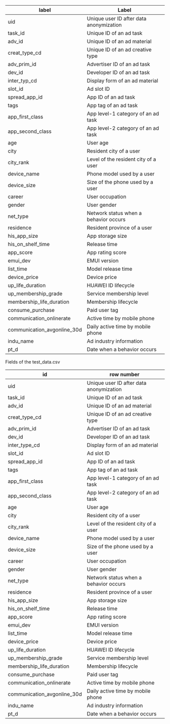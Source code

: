 | label                       | Label                                   |
| --------------------------- | --------------------------------------- |
| uid                         | Unique user ID after data anonymization |
| task_id                     | Unique ID of an ad task                 |
| adv_id                      | Unique ID of an ad material             |
| creat_type_cd               | Unique ID of an ad creative type        |
| adv_prim_id                 | Advertiser ID of an ad task             |
| dev_id                      | Developer ID of an ad task              |
| inter_typ_cd                | Display form of an ad material          |
| slot_id                     | Ad slot ID                              |
| spread_app_id               | App ID of an ad task                    |
| tags                        | App tag of an ad task                   |
| app_first_class             | App level-1 category of an ad task      |
| app_second_class            | App level-2 category of an ad task      |
| age                         | User age                                |
| city                        | Resident city of a user                 |
| city_rank                   | Level of the resident city of a user    |
| device_name                 | Phone model used by a user              |
| device_size                 | Size of the phone used by a user        |
| career                      | User occupation                         |
| gender                      | User gender                             |
| net_type                    | Network status when a behavior occurs   |
| residence                   | Resident province of a user             |
| his_app_size                | App storage size                        |
| his_on_shelf_time           | Release time                            |
| app_score                   | App rating score                        |
| emui_dev                    | EMUI version                            |
| list_time                   | Model release time                      |
| device_price                | Device price                            |
| up_life_duration            | HUAWEI ID lifecycle                     |
| up_membership_grade         | Service membership level                |
| membership_life_duration    | Membership lifecycle                    |
| consume_purchase            | Paid user tag                           |
| communication_onlinerate    | Active time by mobile phone             |
| communication_avgonline_30d | Daily active time by mobile phone       |
| indu_name                   | Ad industry information                 |
| pt_d                        | Date when a behavior occurs             |

Fields of the test_data.csv

| id                          | row number                              |
| --------------------------- | --------------------------------------- |
| uid                         | Unique user ID after data anonymization |
| task_id                     | Unique ID of an ad task                 |
| adv_id                      | Unique ID of an ad material             |
| creat_type_cd               | Unique ID of an ad creative type        |
| adv_prim_id                 | Advertiser ID of an ad task             |
| dev_id                      | Developer ID of an ad task              |
| inter_type_cd               | Display form of an ad material          |
| slot_id                     | Ad slot ID                              |
| spread_app_id               | App ID of an ad task                    |
| tags                        | App tag of an ad task                   |
| app_first_class             | App level-1 category of an ad task      |
| app_second_class            | App level-2 category of an ad task      |
| age                         | User age                                |
| city                        | Resident city of a user                 |
| city_rank                   | Level of the resident city of a user    |
| device_name                 | Phone model used by a user              |
| device_size                 | Size of the phone used by a user        |
| career                      | User occupation                         |
| gender                      | User gender                             |
| net_type                    | Network status when a behavior occurs   |
| residence                   | Resident province of a user             |
| his_app_size                | App storage size                        |
| his_on_shelf_time           | Release time                            |
| app_score                   | App rating score                        |
| emui_dev                    | EMUI version                            |
| list_time                   | Model release time                      |
| device_price                | Device price                            |
| up_life_duration            | HUAWEI ID lifecycle                     |
| up_membership_grade         | Service membership level                |
| membership_life_duration    | Membership lifecycle                    |
| consume_purchase            | Paid user tag                           |
| communication_onlinerate    | Active time by mobile phone             |
| communication_avgonline_30d | Daily active time by mobile phone       |
| indu_name                   | Ad industry information                 |
| pt_d                        | Date when a behavior occurs             |